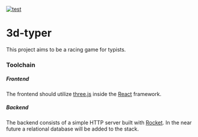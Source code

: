 [![test](https://dl.circleci.com/status-badge/img/gh/tomgroenwoldt/3d-typer/tree/main.svg?style=shield)](https://dl.circleci.com/status-badge/redirect/gh/tomgroenwoldt/3d-typer/tree/main)
# 3d-typer

This project aims to be a racing game for typists. 

### Toolchain
##### Frontend
The frontend should utilize [three.js](https://threejs.org/)
inside the [React](https://reactjs.org/) framework.
##### Backend
The backend consists of a simple HTTP server built with [Rocket](https://rocket.rs/). In the near future a 
relational database will be added to the stack.
